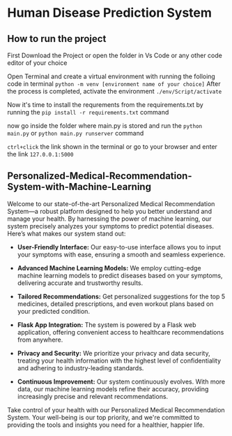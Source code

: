 # Human Disease Prediction System
## How to run the project
First Download the Project or open the folder in Vs Code or any other code editor of your choice

Open Terminal and create a virtual environment with running the folloing code in terminal
``` python -m venv [environment name of your choice] ```
After the process is completed, activate the environment
``` ./env/Script/activate ```

Now it's time to install the requrements from the requirements.txt by running the ``` pip install -r requirements.txt ``` command

now go inside the folder where main.py is stored and run the ``` python main.py ``` or ``` python main.py runserver ``` command

```ctrl+click``` the link shown in the terminal or go to your browser and enter the link ``` 127.0.0.1:5000 ```  

## Personalized-Medical-Recommendation-System-with-Machine-Learning
Welcome to our state-of-the-art Personalized Medical Recommendation System—a robust platform designed to help you better understand and manage your health. By harnessing the power of machine learning, our system precisely analyzes your symptoms to predict potential diseases. Here’s what makes our system stand out:

- **User-Friendly Interface:** Our easy-to-use interface allows you to input your symptoms with ease, ensuring a smooth and seamless experience.

- **Advanced Machine Learning Models:** We employ cutting-edge machine learning models to predict diseases based on your symptoms, delivering accurate and trustworthy results.

- **Tailored Recommendations:** Get personalized suggestions for the top 5 medicines, detailed prescriptions, and even workout plans based on your predicted condition.

- **Flask App Integration:** The system is powered by a Flask web application, offering convenient access to healthcare recommendations from anywhere.

- **Privacy and Security:** We prioritize your privacy and data security, treating your health information with the highest level of confidentiality and adhering to industry-leading standards.

- **Continuous Improvement:** Our system continuously evolves. With more data, our machine learning models refine their accuracy, providing increasingly precise and relevant recommendations.

Take control of your health with our Personalized Medical Recommendation System. Your well-being is our top priority, and we're committed to providing the tools and insights you need for a healthier, happier life.
